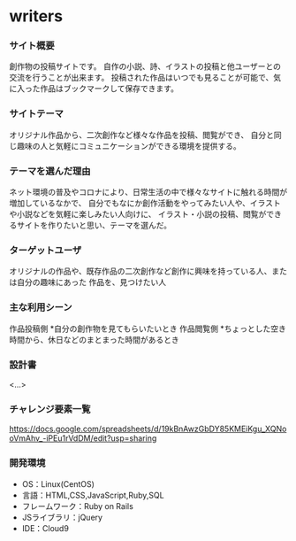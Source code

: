 writers
====

### サイト概要
創作物の投稿サイトです。
自作の小説、詩、イラストの投稿と他ユーザーとの交流を行うことが出来ます。
投稿された作品はいつでも見ることが可能で、気に入った作品はブックマークして保存できます。



### サイトテーマ
オリジナル作品から、二次創作など様々な作品を投稿、閲覧ができ、
自分と同じ趣味の人と気軽にコミュニケーションができる環境を提供する。

### テーマを選んだ理由
ネット環境の普及やコロナにより、日常生活の中で様々なサイトに触れる時間が増加しているなかで、
自分でもなにか創作活動をやってみたい人や、イラストや小説などを気軽に楽しみたい人向けに、
イラスト・小説の投稿、閲覧ができるサイトを作りたいと思い、テーマを選んだ。
### ターゲットユーザ
オリジナルの作品や、既存作品の二次創作など創作に興味を持っている人、または自分の趣味にあった
作品を、見つけたい人

### 主な利用シーン
作品投稿側
   *自分の創作物を見てもらいたいとき
作品閲覧側
   *ちょっとした空き時間から、休日などのまとまった時間があるとき
### 設計書
<...>

### チャレンジ要素一覧
<https://docs.google.com/spreadsheets/d/19kBnAwzGbDY85KMEiKgu_XQNooVmAhv_-iPEu1rVdDM/edit?usp=sharing>

### 開発環境
- OS：Linux(CentOS)
- 言語：HTML,CSS,JavaScript,Ruby,SQL
- フレームワーク：Ruby on Rails
- JSライブラリ：jQuery
- IDE：Cloud9


